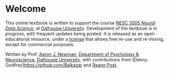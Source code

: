 # Welcome

This online textbook is written to support the course [NESC 3505 *Neural Data Science*](https://academiccalendar.dal.ca/Catalog/ViewCatalog.aspx?pageid=viewcatalog&entitytype=CID&entitycode=NESC+3505), at [Dalhousie University](https://dal.ca). Development of the textbook is *in progress*, with frequent updates being posted. It is released as an open educational resource, under a [license](https://creativecommons.org/licenses/by-nc-sa/4.0/) that allows free re-use and re-mixing, except for commercial purposes.

Written by Prof. [Aaron J. Newman](https://aaronjnewman.com/), [Department of Psychology & Neuroscience](https://www.dal.ca/faculty/science/psychology_neuroscience),  [Dalhousie University](https://dal.ca), with contributions from [Danny Godfrey]https://github.com/Balkazar and [Reann Post](https://github.com/reannpost).
